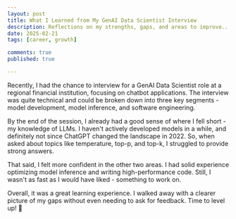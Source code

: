 ```yaml
---
layout: post
title: What I Learned from My GenAI Data Scientist Interview
description: Reflections on my strengths, gaps, and areas to improve..
date: 2025-02-21
tags: [career, growth]

comments: true
published: true

---
```


Recently, I had the chance to interview for a GenAI Data Scientist role at a regional financial institution, focusing on chatbot applications. The interview was quite technical and could be broken down into three key segments - model development, model inference, and software engineering.

By the end of the session, I already had a good sense of where I fell short - my knowledge of LLMs. I haven't actively developed models in a while, and definitely not since ChatGPT changed the landscape in 2022. So, when asked about topics like temperature, top-p, and top-k, I struggled to provide strong answers.

That said, I felt more confident in the other two areas. I had solid experience optimizing model inference and writing high-performance code. Still, I wasn't as fast as I would have liked - something to work on.

Overall, it was a great learning experience. I walked away with a clearer picture of my gaps without even needing to ask for feedback. Time to level up! 🚀